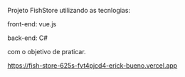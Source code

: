 Projeto FishStore utilizando as tecnlogias:

front-end: vue.js

back-end: C#

com o objetivo de praticar.





https://fish-store-625s-fvt4pjcd4-erick-bueno.vercel.app
